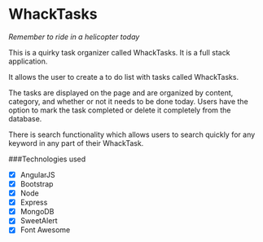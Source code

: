 # WhackTasks
*Remember to ride in a helicopter today*

This is a quirky task organizer called WhackTasks. It is a full stack application.

It allows the user to create a to do list with tasks called WhackTasks.

The tasks are displayed on the page and are organized by content, category, and whether or not it needs to be done today. Users have the option to mark the task completed or delete it completely from the database.

There is search functionality which allows users to search quickly for any keyword in any part of their WhackTask.

###Technologies used

- [x] AngularJS
- [x] Bootstrap
- [x] Node
- [x] Express
- [x] MongoDB
- [x] SweetAlert
- [x] Font Awesome
